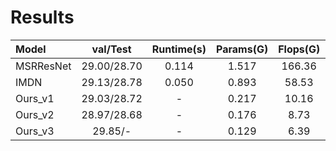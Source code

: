 # Results
| Model | val/Test | Runtime(s) | Params(G) | Flops(G) | Activations(M) | Memory(M) |
| :-----| :-----: | :-----: | :-----: | :-----: | :-----: | :-----: | 
| MSRResNet | 29.00/28.70| 0.114| 1.517| 166.36 | 292.55 | 610 |
| IMDN | 29.13/28.78| 0.050| 0.893 | 58.53 | 154.14 | 120 |
| Ours_v1 | 29.03/28.72| -| 0.217 | 10.16 | - | - |
| Ours_v2 | 28.97/28.68| -| 0.176 | 8.73 | - | - |
| Ours_v3 | 29.85/-| -| 0.129 | 6.39 | - | - |
